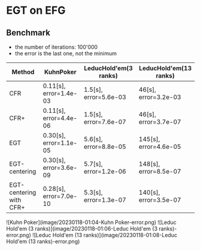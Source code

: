 # EGT on EFG

## Benchmark

- the number of iterations: 100'000
- the error is the last one, not the minimum


| Method                  | KuhnPoker              | LeducHold'em(3 ranks) | LeducHold'em(13 ranks) |
| ----------------------- | ---------------------- | --------------------- | ---------------------  |
| CFR                     | 0.11[s], error=1.4e-03 | 1.5[s], error=5.6e-03 | 46[s],  error=3.2e-03  |
| CFR+                    | 0.11[s], error=4.4e-06 | 1.5[s], error=7.6e-07 | 46[s],  error=3.7e-07  |
| EGT                     | 0.30[s], error=1.1e-05 | 5.6[s], error=8.8e-05 | 145[s], error=4.6e-05  |
| EGT-centering           | 0.30[s], error=3.6e-09 | 5.7[s], error=1.2e-06 | 148[s], error=8.5e-07  |
| EGT-centering with CFR+ | 0.28[s], error=7.0e-10 | 5.3[s], error=1.3e-07 | 140[s], error=3.5e-07  |

![Kuhn Poker](image/20230118-01:04-Kuhn Poker-error.png)
![Leduc Hold'em (3 ranks)](image/20230118-01:06-Leduc Hold'em (3 ranks)-error.png)
![Leduc Hold'em (13 ranks)](image/20230118-01:08-Leduc Hold'em (13 ranks)-error.png)
